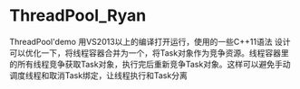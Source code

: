 # ThreadPool_Ryan
ThreadPool'demo
用VS2013以上的编译打开运行，使用的一些C++11语法
设计可以优化一下，将线程容器合并为一个，将Task对象作为竞争资源。线程容器里的所有线程竞争获取Task对象，执行完后重新竞争Task对象。这样可以避免手动调度线程和取消Task绑定，让线程执行和Task分离
